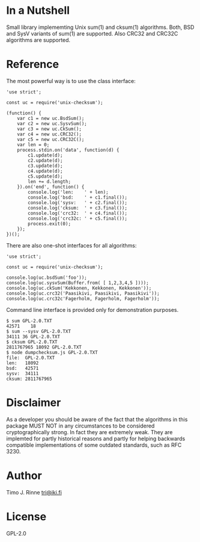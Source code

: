 In a Nutshell
=============

Small library implememting Unix sum(1) and cksum(1) algorithms. Both,
BSD and SysV variants of sum(1) are supported. Also CRC32 and CRC32C
algorithms are supported.


Reference
=========

The most powerful way is to use the class interface:

```
'use strict';

const uc = require('unix-checksum');

(function() {
	var c1 = new uc.BsdSum();
	var c2 = new uc.SysvSum();
	var c3 = new uc.CkSum();
	var c4 = new uc.CRC32();
	var c5 = new uc.CRC32C();
	var len = 0;
	process.stdin.on('data', function(d) {
		c1.update(d);
		c2.update(d);
		c3.update(d);
		c4.update(d);
		c5.update(d);
		len += d.length;
	}).on('end', function() {
		console.log('len:    ' + len);
		console.log('bsd:    ' + c1.final());
		console.log('sysv:   ' + c2.final());
		console.log('cksum:  ' + c3.final());
		console.log('crc32:  ' + c4.final());
		console.log('crc32c: ' + c5.final());
		process.exit(0);
	});
})();
```

There are also one-shot interfaces for all algorithms:

```
'use strict';

const uc = require('unix-checksum');

console.log(uc.bsdSum('foo'));
console.log(uc.sysvSum(Buffer.from( [ 1,2,3,4,5 ])));
console.log(uc.ckSum('Kekkonen, Kekkonen, Kekkonen'));
console.log(uc.crc32('Paasikivi, Paasikivi, Paasikivi'));
console.log(uc.crc32c'Fagerholm, Fagerholm, Fagerholm'));
```

Command line interface is provided only for demonstration purposes.

```
$ sum GPL-2.0.TXT
42571    18
$ sum --sysv GPL-2.0.TXT
34111 36 GPL-2.0.TXT
$ cksum GPL-2.0.TXT
2811767965 18092 GPL-2.0.TXT
$ node dumpchecksum.js GPL-2.0.TXT
file:  GPL-2.0.TXT
len:   18092
bsd:   42571
sysv:  34111
cksum: 2811767965
```


Disclaimer
==========

As a developer you should be aware of the fact that the algorithms in
this package MUST NOT in any circumstances to be considered
cryptographically strong. In fact they are extremely weak. They are
implemted for partly historical reasons and partly for helping
backwards compatible implementations of some outdated standards, such
as RFC 3230.


Author
======

Timo J. Rinne <tri@iki.fi>


License
=======

GPL-2.0
